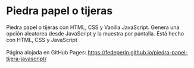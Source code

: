 # Piedra papel o tijeras

Piedra papel o tijeras con HTML, CSS y Vanilla JavaScript. Genera una opción aleatorea desde JavaScript y la muestra por pantalla. Está hecho con HTML, CSS y JavaScript <br><br>
Página alojada en GitHub Pages: https://fedeperin.github.io/piedra-papel-tijera-javascript/
